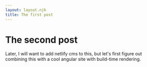 ```yaml
---
layout: layout.njk
title: The first post
---
```


# The second post

Later, I will want to add netlify cms to this, but let's first figure out combining this with a cool angular site
with build-time rendering.